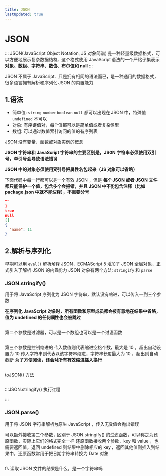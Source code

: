 ```yaml
---
title: JSON
lastUpdated: true
---
```


# JSON

:::
JSON(JavaScript Object Notation, JS 对象简谱) 是一种轻量级数据格式，可以方便地展示复杂数据结构，这个格式使用 JavaScript 语法的一个严格子集表示 **对象、数组、字符串、数值、布尔值和 null**
:::

JSON 不属于 JavaScript，只是拥有相同的语法而已，是一种通用的数据格式，很多语言拥有解析和序列化 JSON 的内置能力

## 1.语法

- 简单值: `string` `number` `boolean` `null` 都可以出现在 JSON 中，特殊值 `undefined` 不可以
- 对象: 有序键值对，每个值都可以是简单值或者复杂类型
- 数组: 可以通过数值索引访问的值的有序列表

JSON 没有变量、函数或对象实例的概念

**JSON 字符串和 JavaScript 字符串的主要区别是，JSON 字符串必须使用双引号，单引号会导致语法错误**

**JSON 中的对象必须使用双引号把属性名包起来（JS 对象可以省略）**

下面代码中每一行都可以是一个有效 JSON ，但是 **每个 JSON 或者 JSON 文件都只能保护一个值，包含多个会报错，并且 JSON 中不能包含注释（比如 package.json 中就不能注释），不需要分号**

```JSON
""
1
true
null
[]
{
  "name": 11
}
```

## 2.解析与序列化

早期可以用 `eval()` 解析解释 JSON，ECMAScript 5 增加了 JSON 全局对象，正式引入了解析 JSON 的内置能力
JSON 对象有两个方法: `stringify` 和 `parse`

### JSON.stringify()

用于将 JavaScript 序列化为 JSON 字符串，默认没有缩进，可以传入一到三个参数

**在序列化 JavaScript 对象时，所有函数和原型成员都会被有意地在结果中省略，值为 undefined 的任何属性也会被跳过**

```js

```

第二个参数是过滤器，可以是一个数组也可以是一个过滤函数

```js

```

第三个参数是控制缩进的
传入数值则代表缩进空格个数，最大是 10 ，超出自动设置为 10
传入字符串则代表以该字符串缩进，字符串长度最大为 10 ，超出则自动截断
**为了方便阅读，还会对所有有效缩进插入换行**

```js

```

toJSON() 方法

```js

```

:::JSON.stringify() 执行过程

:::

### JSON.parse()

用于将 JSON 字符串解析为原生 JavaScript ，传入无效值会抛出错误

可以额外接收第二个参数，区别于 JSON.stringify() 的过滤函数，可以称之为还原函数，实际上它们的格式完全一样
还原函数接收两个参数，key 和 value ，也需要返回值，返回 undefined 则结果中删除相应的 key ，返回其他值则插入到结果中，还原函数常用于把日期字符串转换为 Date 对象

```js

```



fs 读取 JSON 文件的结果是什么，是一个字符串吗
